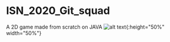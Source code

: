 # ISN_2020_Git_squad
A 2D game made from scratch on JAVA
![alt text](https://github.com/Aymanhere/ISN_2020_Git_squad/blob/9ee3d4609c2ca86ecc8ea221b18e5cf5772c5fb7/how_to.png){:height="50%" width="50%"}
